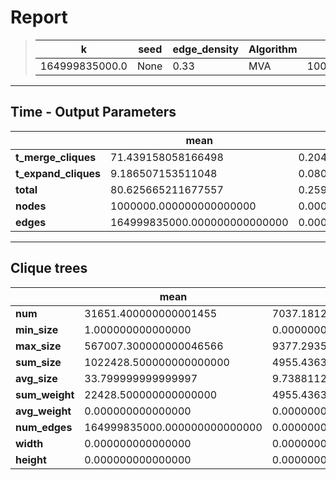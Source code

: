 # Report

> |k|seed|edge_density|Algorithm|n|Trials|
> |-|-|-|-|-|-|
> |164999835000.0|None|0.33|MVA|1000000|10|

---
## Time - Output Parameters
||mean|std|
|-|-|-|
|**t_merge_cliques**|    71.439158058166498|     0.204824067961171|
|**t_expand_cliques**|     9.186507153511048|     0.080959970435785|
|**total**|    80.625665211677557|     0.259054826097311|
|**nodes**|1000000.000000000000000|     0.000000000000000|
|**edges**|164999835000.000000000000000|     0.000000000000000|

---
## Clique trees


||mean|std|
|-|-|-|
|**num**| 31651.400000000001455|  7037.181241251515530|
|**min_size**|     1.000000000000000|     0.000000000000000|
|**max_size**|567007.300000000046566|  9377.293557074746786|
|**sum_size**|1022428.500000000000000|  4955.436369393831228|
|**avg_size**|    33.799999999999997|     9.738811243906746|
|**sum_weight**| 22428.500000000000000|  4955.436369393831228|
|**avg_weight**|     0.000000000000000|     0.000000000000000|
|**num_edges**|164999835000.000000000000000|     0.000000000000000|
|**width**|     0.000000000000000|     0.000000000000000|
|**height**|     0.000000000000000|     0.000000000000000|
